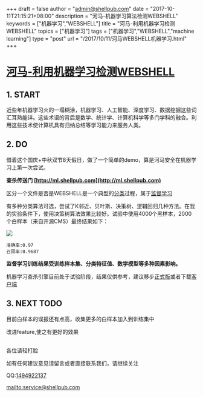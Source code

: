 +++
draft = false
author = "admin@shellpub.com"
date = "2017-10-11T21:15:21+08:00"
description = "河马-机器学习算法检测WEBSHELL"
keywords = ["机器学习","WEBSHELL"]
title = "河马-利用机器学习检测WEBSHELL"
topics = ["机器学习"]
tags = ["机器学习","WEBSHELL","machine learning"]
type = "post"
url = "/2017/10/11/河马WEBSHELL机器学习.html"
+++

# [河马-利用机器学习检测WEBSHELL](http://ml.shellpub.com)

## 1. START
近些年机器学习火的一塌糊涂，机器学习、人工智能、深度学习、数据挖掘这些词汇耳熟能详。这些术语的背后是数学、统计学、计算机科学等多门学科的融合。利用这些技术使计算机具有归纳总结等学习能力来服务人类。

## 2. DO
借着这个国庆+中秋双节8天假日，做了一个简单的demo，算是河马安全在机器学习上第一次尝试。

**查杀传送门 [http://ml.shellpub.com](http://ml.shellpub.com)**

区分一个文件是否是WEBSHELL是一个典型的[分类](http://blog.csdn.net/chl033/article/details/5204220)过程，属于[监督学习](https://baike.baidu.com/item/%E7%9B%91%E7%9D%A3%E5%AD%A6%E4%B9%A0/9820109?fr=aladdin)

有多种分类算法可选，尝试了K邻近、贝叶斯、决策树、逻辑回归几种方法。在我的实验条件下，使用决策树算法效果比较好。试验中使用4000个黑样本，2000个白样本（来自开源CMS）最终结果如下：

![](https://s1.ax1x.com/2017/10/11/8MAHO.png)
	
	准确率:0.97
	召回率:0.9687

**监督学习训练结果受训练样本集、分类特征值、数学模型等多种因素影响。**

机器学习查杀引擎目前处于试验阶段，结果仅供参考，建议移步[正式版](http://n.shellpub.com)或者下载[客户端](http://www.shellpub.com)

## 3. NEXT TODO

目前白样本的误报还有点高，收集更多的白样本加入到训练集中

改进feature,使之有更好的效果

##

各位请轻打脸

如有任何建议意见请留言或者直接联系我们，请继续关注

QQ:[1494922137](tencent://message/?uin=1494922137&Site=&Menu=yes)

<mailto:service@shellpub.com>
